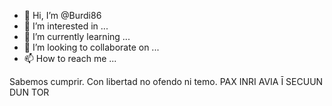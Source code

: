 - 👋 Hi, I’m @Burdi86
- 👀 I’m interested in ...
- 🌱 I’m currently learning ...
- 💞️ I’m looking to collaborate on ...
- 📫 How to reach me ...

<!---
Burdi86/Burdi86 is a ✨ special ✨ repository because its `README.md` (this file) appears on your GitHub profile.
You can click the Preview link to take a look at your changes.
--->
Sabemos cumprir. Con libertad no ofendo ni temo. PAX INRI AVIA Ī SECUUN DUN TOR
